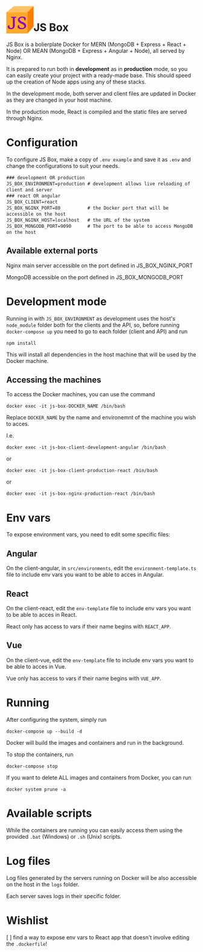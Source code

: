 <img src="./client-react/public/favicon/favicon-72.png" alt="JS Box logo" style="float: left;"/>

# JS Box

JS Box is a bolierplate Docker for MERN (MongoDB + Express + React + Node) OR MEAN (MongoDB + Express + Angular + Node), all served by Nginx.

It is prepared to run both in **development** as in **production** mode, so you can easily create your project with a ready-made base. This should speed up the creation of Node apps using any of these stacks.

In the development mode, both server and client files are updated in Docker as they are changed in your host machine.

In the production mode, React is compiled and the static files are served through Nginx.

# Configuration

To configure JS Box, make a copy of `.env example` and save it as `.env` and change the configurations to suit your needs.

```
### development OR production
JS_BOX_ENVIRONMENT=production # development allows live reloading of client and server
### react OR angular
JS_BOX_CLIENT=react
JS_BOX_NGINX_PORT=80          # the Docker port that will be accessible on the host
JS_BOX_NGINX_HOST=localhost   # the URL of the system
JS_BOX_MONGODB_PORT=9090      # The port to be able to access MongoDB on the host
```

## Available external ports

Nginx main server accessible on the port defined in JS_BOX_NGINX_PORT

MongoDB accessible on the port defined in JS_BOX_MONGODB_PORT

# Development mode

Running in with `JS_BOX_ENVIRONMENT` as development uses the host's `node_module` folder both for the clients and the API, so, before running `docker-compose up` you need to go to each folder (client and API) and run

```
npm install
```

This will install all dependencies in the host machine that will be used by the Docker machine.

## Accessing the machines

To access the Docker machines, you can use the command

```
docker exec -it js-box-DOCKER_NAME /bin/bash
```

Replace `DOCKER_NAME` by the name and environemnt of the machine you wish to acces.

I.e.

```
docker exec -it js-box-client-development-angular /bin/bash
```

or

```
docker exec -it js-box-client-production-react /bin/bash
```

or

```
docker exec -it js-box-nginx-production-react /bin/bash
```

# Env vars

To expose environment vars, you need to edit some specific files:

## Angular

On the client-angular, in `src/environments`, edit the `environment-template.ts` file to include env vars you want to be able to acces in Angular.

## React

On the client-react, edit the `env-template` file to include env vars you want to be able to acces in React.

React only has access to vars if their name begins with `REACT_APP`.

## Vue

On the client-vue, edit the `env-template` file to include env vars you want to be able to acces in Vue.

Vue only has access to vars if their name begins with `VUE_APP`.

# Running

After configuring the system, simply run

```
docker-compose up --build -d
```

Docker will build the images and containers and run in the background.

To stop the containers, run

```
docker-compose stop
```


If you want to delete ALL images and containers from Docker, you can run

```
docker system prune -a
```

# Available scripts

While the containers are running you can easily access them using the provided `.bat` (Windows) or `.sh` (Unix) scripts.

# Log files

Log files generated by the servers running on Docker will be also accessible on the host in the `logs` folder.

Each server saves logs in their specific folder.

# Wishlist

[ ] find a way to expose env vars to React app that doesn't involve editing the `.dockerfile`!
